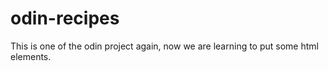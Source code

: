 # odin-recipes

This is one of the odin project again, now we are learning to put some html elements.